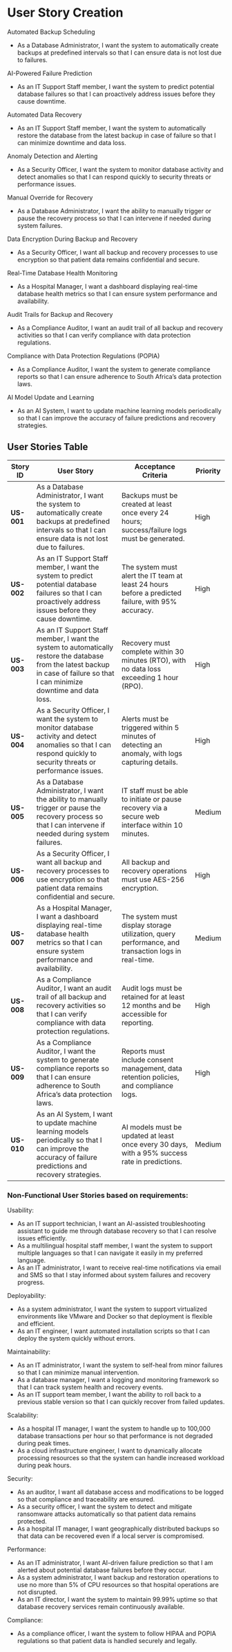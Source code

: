 
# User Story Creation

Automated Backup Scheduling
- As a Database Administrator, I want the system to automatically create backups at predefined intervals so that I can ensure data is not lost due to failures.

AI-Powered Failure Prediction
- As an IT Support Staff member, I want the system to predict potential database failures so that I can proactively address issues before they cause downtime.

Automated Data Recovery
- As an IT Support Staff member, I want the system to automatically restore the database from the latest backup in case of failure so that I can minimize downtime and data loss.

Anomaly Detection and Alerting
- As a Security Officer, I want the system to monitor database activity and detect anomalies so that I can respond quickly to security threats or performance issues.

Manual Override for Recovery
- As a Database Administrator, I want the ability to manually trigger or pause the recovery process so that I can intervene if needed during system failures.

Data Encryption During Backup and Recovery
- As a Security Officer, I want all backup and recovery processes to use encryption so that patient data remains confidential and secure.

Real-Time Database Health Monitoring
- As a Hospital Manager, I want a dashboard displaying real-time database health metrics so that I can ensure system performance and availability.

Audit Trails for Backup and Recovery
- As a Compliance Auditor, I want an audit trail of all backup and recovery activities so that I can verify compliance with data protection regulations.

Compliance with Data Protection Regulations (POPIA)
- As a Compliance Auditor, I want the system to generate compliance reports so that I can ensure adherence to South Africa’s data protection laws.

AI Model Update and Learning
- As an AI System, I want to update machine learning models periodically so that I can improve the accuracy of failure predictions and recovery strategies.

## User Stories Table

| **Story ID** | **User Story** | **Acceptance Criteria** | **Priority** |
|-------------|--------------|------------------------|------------|
| **US-001** | As a Database Administrator, I want the system to automatically create backups at predefined intervals so that I can ensure data is not lost due to failures. | Backups must be created at least once every 24 hours; success/failure logs must be generated. | High |
| **US-002** | As an IT Support Staff member, I want the system to predict potential database failures so that I can proactively address issues before they cause downtime. | The system must alert the IT team at least 24 hours before a predicted failure, with 95% accuracy. | High |
| **US-003** | As an IT Support Staff member, I want the system to automatically restore the database from the latest backup in case of failure so that I can minimize downtime and data loss. | Recovery must complete within 30 minutes (RTO), with no data loss exceeding 1 hour (RPO). | High |
| **US-004** | As a Security Officer, I want the system to monitor database activity and detect anomalies so that I can respond quickly to security threats or performance issues. | Alerts must be triggered within 5 minutes of detecting an anomaly, with logs capturing details. | High |
| **US-005** | As a Database Administrator, I want the ability to manually trigger or pause the recovery process so that I can intervene if needed during system failures. | IT staff must be able to initiate or pause recovery via a secure web interface within 10 minutes. | Medium |
| **US-006** | As a Security Officer, I want all backup and recovery processes to use encryption so that patient data remains confidential and secure. | All backup and recovery operations must use AES-256 encryption. | High |
| **US-007** | As a Hospital Manager, I want a dashboard displaying real-time database health metrics so that I can ensure system performance and availability. | The system must display storage utilization, query performance, and transaction logs in real-time. | Medium |
| **US-008** | As a Compliance Auditor, I want an audit trail of all backup and recovery activities so that I can verify compliance with data protection regulations. | Audit logs must be retained for at least 12 months and be accessible for reporting. | High |
| **US-009** | As a Compliance Auditor, I want the system to generate compliance reports so that I can ensure adherence to South Africa’s data protection laws. | Reports must include consent management, data retention policies, and compliance logs. | High |
| **US-010** | As an AI System, I want to update machine learning models periodically so that I can improve the accuracy of failure predictions and recovery strategies. | AI models must be updated at least once every 30 days, with a 95% success rate in predictions. | Medium |



### Non-Functional User Stories based on requirements:

Usability:
- As an IT support technician, I want an AI-assisted troubleshooting assistant to guide me through database recovery so that I can resolve issues efficiently.
- As a multilingual hospital staff member, I want the system to support multiple languages so that I can navigate it easily in my preferred language.
- As an IT administrator, I want to receive real-time notifications via email and SMS so that I stay informed about system failures and recovery progress.

Deployability:
- As a system administrator, I want the system to support virtualized environments like VMware and Docker so that deployment is flexible and efficient.
- As an IT engineer, I want automated installation scripts so that I can deploy the system quickly without errors.

Maintainability:
- As an IT administrator, I want the system to self-heal from minor failures so that I can minimize manual intervention.
- As a database manager, I want a logging and monitoring framework so that I can track system health and recovery events.
- As an IT support team member, I want the ability to roll back to a previous stable version so that I can quickly recover from failed updates.

Scalability:
- As a hospital IT manager, I want the system to handle up to 100,000 database transactions per hour so that performance is not degraded during peak times.
- As a cloud infrastructure engineer, I want to dynamically allocate processing resources so that the system can handle increased workload during peak hours.

Security:
- As an auditor, I want all database access and modifications to be logged so that compliance and traceability are ensured.
- As a security officer, I want the system to detect and mitigate ransomware attacks automatically so that patient data remains protected.
- As a hospital IT manager, I want geographically distributed backups so that data can be recovered even if a local server is compromised.

Performance:
- As an IT administrator, I want AI-driven failure prediction so that I am alerted about potential database failures before they occur.
- As a system administrator, I want backup and restoration operations to use no more than 5% of CPU resources so that hospital operations are not disrupted.
- As an IT director, I want the system to maintain 99.99% uptime so that database recovery services remain continuously available.

Compliance:
- As a compliance officer, I want the system to follow HIPAA and POPIA regulations so that patient data is handled securely and legally.

